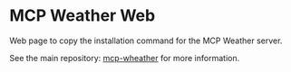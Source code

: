 # MCP Weather Web

Web page to copy the installation command for the MCP Weather server.

See the main repository: [mcp-wheather](https://github.com/zkjon/mcp-wheather) for more information.
